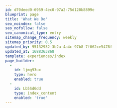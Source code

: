 ```yaml
---
id: d70deed0-6959-4ec0-97a2-75d120b8899e
blueprint: page
title: 'What We Do'
seo_noindex: false
seo_nofollow: false
seo_canonical_type: entry
sitemap_change_frequency: weekly
sitemap_priority: 0.5
updated_by: 95132932-3b2a-4a4c-97b8-7f062ce5478f
updated_at: 1688363868
template: experiences/index
page_builder:
  -
    id: ljmg93ux
    type: hero
    enabled: true
  -
    id: Lb5SdGdd
    type: index_content
    enabled: 'true'
---
```

